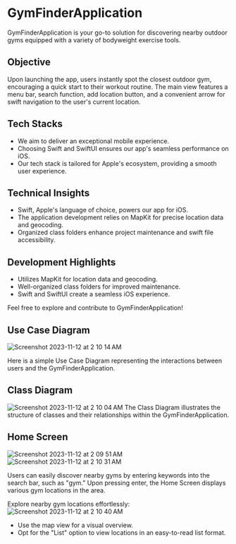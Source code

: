 # GymFinderApplication

GymFinderApplication is your go-to solution for discovering nearby outdoor gyms equipped with a variety of bodyweight exercise tools.

## Objective

Upon launching the app, users instantly spot the closest outdoor gym, encouraging a quick start to their workout routine. The main view features a menu bar, search function, add location button, and a convenient arrow for swift navigation to the user's current location.

## Tech Stacks

- We aim to deliver an exceptional mobile experience.
- Choosing Swift and SwiftUI ensures our app's seamless performance on iOS.
- Our tech stack is tailored for Apple's ecosystem, providing a smooth user experience.

## Technical Insights

- Swift, Apple's language of choice, powers our app for iOS.
- The application development relies on MapKit for precise location data and geocoding.
- Organized class folders enhance project maintenance and swift file accessibility.

## Development Highlights

- Utilizes MapKit for location data and geocoding.
- Well-organized class folders for improved maintenance.
- Swift and SwiftUI create a seamless iOS experience.

Feel free to explore and contribute to GymFinderApplication!

## Use Case Diagram
![Screenshot 2023-11-12 at 2 10 14 AM](https://github.com/muktita/GymFinderApplication/assets/78444922/b55faed2-5746-48f3-8bae-943ec923071b)


Here is a simple Use Case Diagram representing the interactions between users and the GymFinderApplication.

## Class Diagram
![Screenshot 2023-11-12 at 2 10 04 AM](https://github.com/muktita/GymFinderApplication/assets/78444922/c0a223ad-1df3-467a-b86c-48dda3473228)
The Class Diagram illustrates the structure of classes and their relationships within the GymFinderApplication.

## Home Screen 
![Screenshot 2023-11-12 at 2 09 51 AM](https://github.com/muktita/GymFinderApplication/assets/78444922/9b63c6cc-ee1a-41af-9fd5-f76ea446b789)
![Screenshot 2023-11-12 at 2 10 31 AM](https://github.com/muktita/GymFinderApplication/assets/78444922/22af2648-4fe5-4ebf-bb58-e665060ca492)

Users can easily discover nearby gyms by entering keywords into the search bar, such as "gym." Upon pressing enter, the Home Screen displays various gym locations in the area.

Explore nearby gym locations effortlessly:
![Screenshot 2023-11-12 at 2 10 40 AM](https://github.com/muktita/GymFinderApplication/assets/78444922/38b7df4a-fb59-460e-883d-4d000f4c81ae)

- Use the map view for a visual overview.
- Opt for the "List" option to view locations in an easy-to-read list format.
